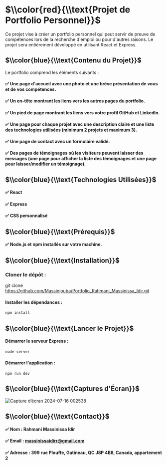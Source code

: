 # $\\color{red}{\\text{Projet de Portfolio Personnel}}$
Ce projet vise à créer un portfolio personnel qui peut servir de preuve de compétences lors de la recherche d'emploi ou pour d'autres raisons. Le projet sera entièrement développé en utilisant React et Express.

## $\\color{blue}{\\text{Contenu du Projet}}$
Le portfolio comprend les éléments suivants :
####  ✅ Une page d'accueil avec une photo et une brève présentation de vous et de vos compétences.
####  ✅ Un en-tête montrant les liens vers les autres pages du portfolio.
####  ✅ Un pied de page montrant les liens vers votre profil GitHub et LinkedIn.
####  ✅ Une page pour chaque projet avec une description claire et une liste des technologies utilisées (minimum 2 projets et maximum 3).
####  ✅ Une page de contact avec un formulaire validé.
####  ✅ Des pages de témoignages où les visiteurs peuvent laisser des messages (une page pour afficher la liste des témoignages et une page pour laisser/modifier un témoignage).

## $\\color{blue}{\\text{Technologies Utilisées}}$
####  ✅ React
####  ✅ Express
####  ✅ CSS personnalisé

## $\\color{blue}{\\text{Prérequis}}$
####  ✅ Node.js et npm installés sur votre machine.

## $\\color{blue}{\\text{Installation}}$
### Cloner le dépôt :
git clone https://github.com/Massinjouba/Portfolio_Rahmani_Massinissa_Idir.git

#### Installer les dépendances :
```bash
npm install
```

## $\\color{blue}{\\text{Lancer le Projet}}$
#### Démarrer le serveur Express :
```bash
node server
```

#### Démarrer l'application :
```bach
npm run dev
```

## $\\color{blue}{\\text{Captures d'Écran}}$
![Capture d’écran 2024-07-16 002538](https://github.com/user-attachments/assets/1ae49acd-1e7b-40c1-a151-ab657a269821)

## $\\color{blue}{\\text{Contact}}$
#### ✅ Nom : Rahmani Massinissa Idir
#### ✅ Email : massinissaidirr@gmail.com
#### ✅ Adresse : 399 rue Plouffe, Gatineau, QC J8P 4B8, Canada, appartement 2

